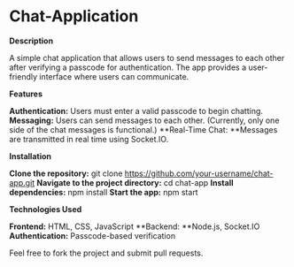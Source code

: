 # Chat-Application

**Description**

A simple chat application that allows users to send messages to each other after verifying a passcode for authentication. The app provides a user-friendly interface where users can communicate.

**Features**

**Authentication:** Users must enter a valid passcode to begin chatting.
**Messaging:** Users can send messages to each other. (Currently, only one side of the chat messages is functional.)
**Real-Time Chat: **Messages are transmitted in real time using Socket.IO.

**Installation**

**Clone the repository:**
git clone https://github.com/your-username/chat-app.git
**Navigate to the project directory:**
cd chat-app
**Install dependencies:**
npm install
**Start the app:**
npm start

**Technologies Used**

**Frontend:** HTML, CSS, JavaScript
**Backend: **Node.js, Socket.IO
**Authentication:** Passcode-based verification

Feel free to fork the project and submit pull requests. 


